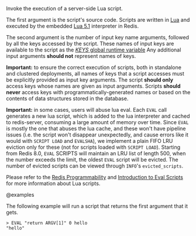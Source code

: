 Invoke the execution of a server-side Lua script.

The first argument is the script's source code.
Scripts are written in [Lua](https://lua.org) and executed by the embedded [Lua 5.1](/topics/lua-api) interpreter in Redis.

The second argument is the number of input key name arguments, followed by all the keys accessed by the script.
These names of input keys are available to the script as the [_KEYS_ global runtime variable](/topics/lua-api#the-keys-global-variable)
Any additional input arguments **should not** represent names of keys.

**Important:**
to ensure the correct execution of scripts, both in standalone and clustered deployments, all names of keys that a script accesses must be explicitly provided as input key arguments.
The script **should only** access keys whose names are given as input arguments.
Scripts **should never** access keys with programmatically-generated names or based on the contents of data structures stored in the database.

**Important:**
in some cases, users will abuse lua eval.
Each `EVAL` call generates a new lua script, which is added to the lua interpreter and cached to redis-server, consuming a large amount of memory over time.
Since `EVAL` is mostly the one that abuses the lua cache, and these won't have pipeline issues (i.e. the script won't disappear unexpectedly, and cause errors like it would with `SCRIPT LOAD` and `EVALSHA`), we implement a plain FIFO LRU eviction only for these (not for scripts loaded with `SCRIPT LOAD`).
Starting from Redis 8.0, `EVAL` SCRIPTS will maintain an LRU list of length 500, when the number exceeds the limit, the oldest `EVAL` script will be evicted.
The number of evicted scripts can be viewed through `INFO`'s `evicted_scripts`.

Please refer to the [Redis Programmability](/topics/programmability) and [Introduction to Eval Scripts](/topics/eval-intro) for more information about Lua scripts.

@examples

The following example will run a script that returns the first argument that it gets.

```
> EVAL "return ARGV[1]" 0 hello
"hello"
```
